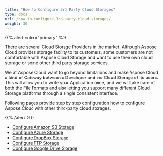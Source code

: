 ```yaml
---
title: "How to Configure 3rd Party Cloud Storages"
type: docs
url: /how-to-configure-3rd-party-cloud-storages/
weight: 30
---
```


{{% alert color="primary" %}} 

There are several Cloud Storage Providers in the market. Although Aspose Cloud provides storage facility to its customers, some customers are not comfortable with Aspose Cloud Storage and want to use their own cloud storage or some other third party storage services.

We at Aspose Cloud want to go beyond limitations and make Aspose Cloud a kind of Gateway between a Developer and the Cloud Storage of its users. This will allow you to write your Application once, and we will take care of both the File Formats and also letting you support many different Cloud Storage platforms through a single consistent interface.

Following pages provide step by step configuration how to configure Aspose Cloud with other third-party cloud storages.

{{% /alert %}} 

- [Configure Amazon S3 Storage](/configure-amazon-s3-storage/)
- [Configure Azure Storage](/configure-azure-storage/)
- [Configure DropBox Storage](/configure-dropbox-storage/)
- [Configure FTP Storage](/configure-ftp-storage/)
- [Configure Google Drive Storage](/configure-google-drive-storage/)
